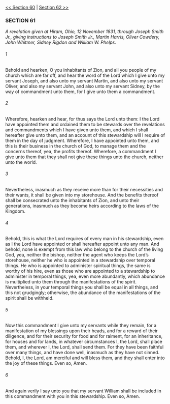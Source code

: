 [<< Section 60](Section%2060)  |  [Section 62 >>](Section%2062)

### SECTION 61

*A revelation given at Hiram, Ohio, 12 November 1831, through Joseph Smith Jr., giving instructions to Joseph Smith Jr., Martin Harris, Oliver Cowdery, John Whitmer, Sidney Rigdon and William W. Phelps.*

###### 1
Behold and hearken, O you inhabitants of Zion, and all you people of my church which are far off, and hear the word of the Lord which I give unto my servant Joseph, and also unto my servant Martin, and also unto my servant Oliver, and also my servant John, and also unto my servant Sidney, by the way of commandment unto them, for I give unto them a commandment.

###### 2
Wherefore, hearken and hear, for thus says the Lord unto them: I the Lord have appointed them and ordained them to be stewards over the revelations and commandments which I have given unto them, and which I shall hereafter give unto them, and an account of this stewardship will I require of them in the day of judgment. Wherefore, I have appointed unto them, and this is their business in the church of God, to manage them and the concerns thereof, yea, the profits thereof. Wherefore, a commandment I give unto them that they shall not give these things unto the church, neither unto the world.

###### 3
Nevertheless, inasmuch as they receive more than for their necessities and their wants, it shall be given into my storehouse. And the benefits thereof shall be consecrated unto the inhabitants of Zion, and unto their generations, inasmuch as they become heirs according to the laws of the Kingdom.

###### 4
Behold, this is what the Lord requires of every man in his stewardship, even as I the Lord have appointed or shall hereafter appoint unto any man. And behold, none is exempt from this law who belong to the church of the living God, yea, neither the bishop, neither the agent who keeps the Lord’s storehouse, neither he who is appointed in a stewardship over temporal things. He who is appointed to administer spiritual things, the same is worthy of his hire, even as those who are appointed to a stewardship to administer in temporal things, yea, even more abundantly, which abundance is multiplied unto them through the manifestations of the spirit. Nevertheless, in your temporal things you shall be equal in all things, and this not grudgingly; otherwise, the abundance of the manifestations of the spirit shall be withheld.

###### 5
Now this commandment I give unto my servants while they remain, for a manifestation of my blessings upon their heads, and for a reward of their diligence, and for their security for food and for raiment, for an inheritance, for houses and for lands, in whatever circumstances I, the Lord, shall place them, and wherever I, the Lord, shall send them. For they have been faithful over many things, and have done well, inasmuch as they have not sinned. Behold, I, the Lord, am merciful and will bless them, and they shall enter into the joy of these things. Even so, Amen.

###### 6
And again verily I say unto you that my servant William shall be included in this commandment with you in this stewardship. Even so, Amen.